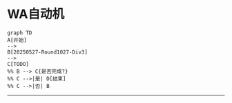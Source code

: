 # WA自动机





```mermaid
graph TD
A[开始] 
-->
B[20250527-Round1027-Div3]
-->
C[TODO]
%% B --> C{是否完成?}
%% C -->|是| D[结束]
%% C -->|否| B
```



---

